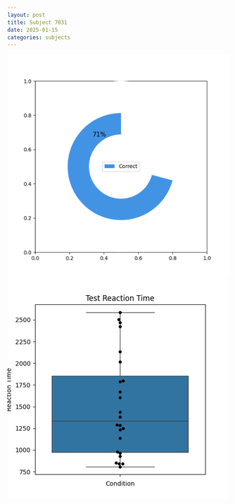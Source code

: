 ```yaml
---
layout: post
title: Subject 7031
date: 2025-01-15
categories: subjects
---
```


![](data/7031/run-28/7031_FN_acc_test.png)
![](data/7031/run-28/7031_FN_rt.png)

